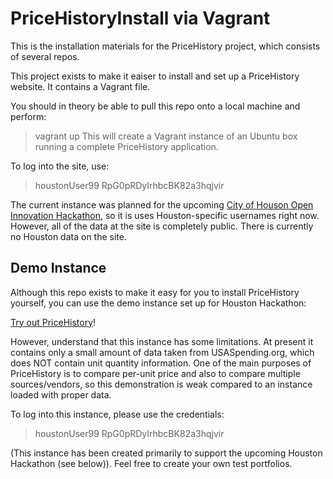 PriceHistoryInstall via Vagrant
===============================

This is the installation materials for the PriceHistory project, which consists of several repos.


This project exists to make it eaiser to install and set up a PriceHistory website.  It contains 
a Vagrant file.

You should in theory be able to pull this repo onto a local machine and perform:
> vagrant up
This will create a Vagrant instance of an Ubuntu box running a complete PriceHistory application.

To log into the site, use:
> houstonUser99
> RpG0pRDyIrhbcBK82a3hqjvir

The current instance was planned for the upcoming [City of Houson Open Innovation Hackathon](http://www.houstonhackathon.com), so it is uses Houston-specific usernames right now.  However, all of the data at the site is completely public.  There is currently no Houston data on the site.





Demo Instance
-------------

Although this repo exists to make it easy for you to install PriceHistory yourself, you can use the demo
instance set up for Houston Hackathon:

[Try out PriceHistory](http://54.186.102.33/gui/)! 

However, understand that this instance has some limitations.  At present it contains only a small amount of data taken from USASpending.org, which
does NOT contain unit quantity information.  One of the main purposes of PriceHistory is to compare per-unit price and also to compare multiple 
sources/vendors, so this demonstration is weak compared to an instance loaded with proper data.

To log into this instance, please use the credentials:

> houstonUser99
> RpG0pRDyIrhbcBK82a3hqjvir

(This instance has been created primarily to support the upcoming Houston Hackathon (see below)). Feel free to create your own test portfolios.